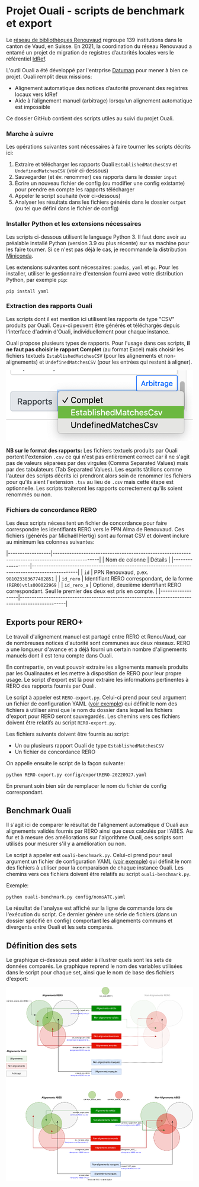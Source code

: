 # Projet Ouali - scripts de benchmark et export

Le [réseau de bibliothèques Renouvaud](https://www.bcu-lausanne.ch/mandats/) regroupe 139 institutions dans le canton de Vaud, en Suisse. 
En 2021, la coordination du réseau Renouvaud a entamé un projet de migration de registres d’autorités locales vers le référentiel 
[IdRef](https://www.idref.fr/). 

L'outil Ouali a été développé par l'entrprise [Datuman](http://datuman.ch/) pour mener à bien ce projet. Ouali remplit deux missions:

* Alignement automatique des notices d’autorité provenant des registres locaux vers IdRef
* Aide à l’alignement manuel (arbitrage) lorsqu’un alignement automatique est impossible

Ce dossier GitHub contient des scripts utiles au suivi du projet Ouali. 

### Marche à suivre

Les opérations suivantes sont nécessaires à faire tourner les scripts décrits ici:

1. Extraire et télécharger les rapports Ouali `EstablishedMatchesCSV` et `UndefinedMatchesCSV` (voir ci-dessous)
2. Sauvegarder (et év. renommer) ces rapports dans le dossier `input`
3. Écrire un nouveau fichier de config (ou modifier une config existante) pour prendre en compte les rapports télécharger
4. Appeler le script souhaité (voir ci-dessous)
5. Analyser les résultats dans les fichiers générés dans le dossier `output` (ou tel que défini dans le fichier de config)

### Installer Python et les extensions nécessaires

Les scripts ci-dessous utilisent le language Python 3. Il faut donc avoir au préalable installé Python (version 3.9 ou plus récente) 
sur sa machine pour les faire tourner. Si ce n'est pas déjà le cas, je recommande la distribution 
[Miniconda](https://docs.conda.io/en/latest/miniconda.html#).

Les extensions suivantes sont nécessaires: `pandas`, `yaml` et `gc`. Pour les installer, utiliser le gestionnaire d'extension fourni
avec votre distribution Python, par exemple `pip`:

```
pip install yaml
```

### Extraction des rapports Ouali

Les scripts dont il est mention ici utilisent les rapports de type "CSV" produits par Ouali. Ceux-ci peuvent être générés et téléchargés
depuis l'interface d'admin d'Ouali, individuellement pour chaque instance.

Ouali propose plusieurs types de rapports. Pour l'usage dans ces scripts, **il ne faut pas choisir le rapport Complet**
(au format Excel) mais choisir les fichiers textuels `EstablishedMatchesCSV` (pour les alignements et non-alignements) et
`UndefinedMatchesCSV` (pour les entrées qui restent à aligner).

![Extraction de rapports dans l'interface admin d'Ouali](Ouali-generate-reports.png)

**NB sur le format des rapports:** Les fichiers textuels produits par Ouali portent l'extension `.csv` ce qui n'est pas entièrement
correct car il ne s'agit pas de valeurs séparées par des virgules (Comma Separated Values) mais par des tabulateurs (Tab Separated Values).
Les esprits tâtillons comme l'auteur des scripts décrits ici prendront alors soin de renommer les fichiers pour qu'ils aient l'extension
`.tsv` au lieu de `.csv` mais cette étape est optionnelle. Les scripts traiteront les rapports correctement qu'ils soient renommés ou non.

### Fichiers de concordance RERO

Les deux scripts nécessitent un fichier de concordance pour faire correspondre les identifiants RERO vers le PPN Alma de Renouvaud.
Ces fichiers (générés par Michaël Hertig) sont au format CSV et doivent inclure au minimum les colonnes suivantes:

|------------------|-------------------------------------------------------------------------------------------------|
| Nom de colonne   | Détails                                                                                         |
|------------------|-------------------------------------------------------------------------------------------------|
| `id`             | PPN Renouvaud, p.ex. `981023303677402851`                                                       |
| `id_rero`        | Identifiant RERO correspondant, de la forme `(RERO)vtls000022969`                               |
| `id_rero_a`      | Optionel, deuxième identifiant RERO correspondant. Seul le premier des deux est pris en compte. |
|------------------|-------------------------------------------------------------------------------------------------|

## Exports pour RERO+

Le travail d'alignement manuel est partagé entre RERO et RenouVaud, car de nombreuses notices d'autorité sont communes aux deux réseaux.
RERO a une longueur d'avance et a déjà fourni un certain nombre d'alignements manuels dont il est tenu compte dans Ouali.

En contrepartie, on veut pouvoir extraire les alignements manuels produits par les Oualinautes et les mettre à disposition de RERO pour
leur propre usage. Le script d'export est là pour extraire les informations pertinentes à RERO des rapports fournis par Ouali.

Le script à appeler est `RERO-export.py`. Celui-ci prend pour seul argument un fichier de configuration YAML 
([voir exemple](config/exportRERO-20220927.yaml)) qui définit le nom des fichiers à utiliser ainsi que le nom du dossier
dans lequel les fichiers d'export pour RERO seront sauvegardés. 
Les chemins vers ces fichiers doivent être relatifs au script `RERO-export.py`.

Les fichiers suivants doivent être fournis au script:

* Un ou plusieurs rapport Ouali de type `EstablishedMatchesCSV`
* Un fichier de concordance RERO

On appelle ensuite le script de la façon suivante:

```
python RERO-export.py config/exportRERO-20220927.yaml
```

En prenant soin bien sûr de remplacer le nom du fichier de config correspondant.

## Benchmark Ouali

Il s'agit ici de comparer le résultat de l'alignement automatique d'Ouali aux alignements validés
fournis par RERO ainsi que ceux calculés par l'ABES. Au fur et à mesure des améliorations sur l'algorithme Ouali, ces scripts sont
utilisés pour mesurer s'il y a amélioration ou non.

Le script à appeler est `ouali-benchmark.py`. Celui-ci prend pour seul argument un fichier de configuration YAML 
([voir exemple](config/nomsATC.yaml)) qui définit le nom des fichiers à utiliser pour la comparaison de chaque instance Ouali. 
Les chemins vers ces fichiers doivent être relatifs au script `ouali-benchmark.py`.

Exemple:

```
python ouali-benchmark.py config/nomsATC.yaml
```

Le résultat de l'analyse est affiché sur la ligne de commande lors de l'exécution du script. Ce dernier génère une série de fichiers
(dans un dossier spécifié en config) comportant les alignements communs et divergents entre Ouali et les sets comparés.

## Définition des sets

Le graphique ci-dessous peut aider à illustrer quels sont les sets de données comparés. Le graphique reprend le nom des variables
utilisées dans le script pour chaque set, ainsi que le nom de base des fichiers d'export:

![Représentation graphique des sets comparés pour le benchmark Ouali](Ouali-benchmark-sets.svg)